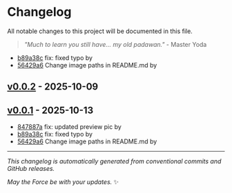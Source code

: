 # Changelog

All notable changes to this project will be documented in this file.

> *"Much to learn you still have... my old padawan."* - Master Yoda

<!-- 
This changelog is automatically generated based on conventional commits.
Do not edit this file manually - it will be overwritten on the next release.
-->

- [b89a38c](https://github.com/kuri-sun/yoda.nvim/commit/b89a38c9f3d58cfc2fe7b350b42d0c1ddf66408c) fix: fixed typo by 
- [56429a6](https://github.com/kuri-sun/yoda.nvim/commit/56429a6d213883ad87e6817b0a9f5d368d931ac3) Change image paths in README.md by 

## [v0.0.2](/compare/...v0.0.2) - 2025-10-09

## [v0.0.1](/compare/...v0.0.1) - 2025-10-13

- [847887a](https://github.com/kuri-sun/yoda.nvim/commit/847887aa227c375ac9498862b2c043ba6793e9ee) fix: updated preview pic by 
- [b89a38c](https://github.com/kuri-sun/yoda.nvim/commit/b89a38c9f3d58cfc2fe7b350b42d0c1ddf66408c) fix: fixed typo by 
- [56429a6](https://github.com/kuri-sun/yoda.nvim/commit/56429a6d213883ad87e6817b0a9f5d368d931ac3) Change image paths in README.md by 

---

*This changelog is automatically generated from conventional commits and GitHub releases.*

*May the Force be with your updates.* ✨
